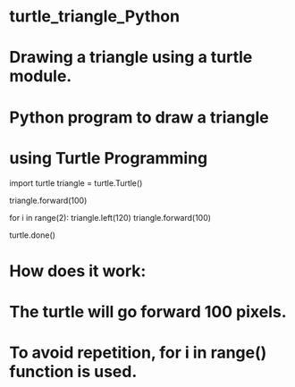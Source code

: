 # turtle_triangle_Python
# Drawing a triangle using a turtle module.

# Python program to draw a triangle 
# using Turtle Programming 
import turtle 
triangle = turtle.Turtle() 
  
triangle.forward(100) 

for i in range(2):
    triangle.left(120) 
    triangle.forward(100)

      
turtle.done()

# How does it work: 
# The turtle will go forward 100 pixels.

# To avoid repetition, for i in range() function is used.
